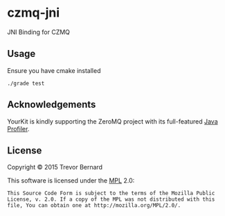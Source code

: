 # czmq-jni

JNI Binding for CZMQ

## Usage

Ensure you have cmake installed

```
./grade test
```

## Acknowledgements

YourKit is kindly supporting the ZeroMQ project with its full-featured [Java Profiler](http://www.yourkit.com/java/profiler/index.jsp).

## License

Copyright © 2015 Trevor Bernard

This software is licensed under the [MPL] 2.0:

    This Source Code Form is subject to the terms of the Mozilla Public
    License, v. 2.0. If a copy of the MPL was not distributed with this
    file, You can obtain one at http://mozilla.org/MPL/2.0/.

[MPL]: http://www.mozilla.org/MPL/2.0/


